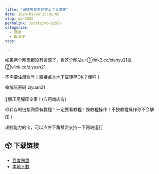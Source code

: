 ```yaml
---
title: "傲嬌男友為我穿上了女僕裝"
date: 2024-09-06T15:01:00
slug: wp-5256
permalink: /posts/wp-5256/
categories:
  - 漫画
  - BL本子
tags:

---
```


如果两个网盘都没有资源了，看这个网站👉①link3.cc/xianyu21或②vlink.cc/ziyuan21

不需要注册账号！直接点本地下载转存OK？懂吧！

🟢解压密码:ziyuan21

🔵解压用解压专家！(应用商店有)

🟡转存的链接网盘有教程！一定要看教程！按教程操作！不按教程操作你不会解压！

💰🈶能力的宝，可以点左下角赞赏支持一下网站运行

## 📦 下载链接
- [百度网盘](https://blziyuan21.com/pay-download/5256?key=1c3de57c0d&down_id=0)
- [本地下载](https://blziyuan21.com/pay-download/5256?key=1c3de57c0d&down_id=1)

